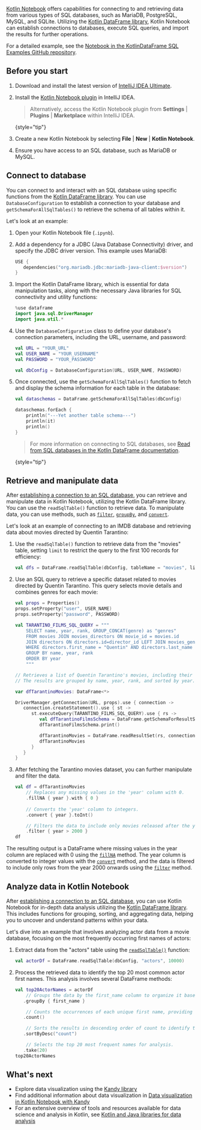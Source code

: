 [//]: # (title: Connect and retrieve data from databases)

[Kotlin Notebook](kotlin-notebook-overview.md) offers capabilities for connecting to and retrieving data from various types of SQL databases, such as 
MariaDB, PostgreSQL, MySQL, and SQLite. 
Utilizing the [Kotlin DataFrame library](https://kotlin.github.io/dataframe/gettingstarted.html), Kotlin Notebook can establish 
connections to databases, execute SQL queries, and import the results for further operations.

For a detailed example, see the [Notebook in the KotlinDataFrame SQL Examples GitHub repository](https://github.com/zaleslaw/KotlinDataFrame-SQL-Examples/blob/master/notebooks/imdb.ipynb).

## Before you start

1. Download and install the latest version of [IntelliJ IDEA Ultimate](https://www.jetbrains.com/idea/download/?section=mac).
2. Install the [Kotlin Notebook plugin](https://plugins.jetbrains.com/plugin/16340-kotlin-notebook) in IntelliJ IDEA.

   > Alternatively, access the Kotlin Notebook plugin from **Settings** | **Plugins** | **Marketplace** within IntelliJ IDEA.
   >
   {style="tip"}

3. Create a new Kotlin Notebook by selecting **File** | **New** | **Kotlin Notebook**.
4. Ensure you have access to an SQL database, such as MariaDB or MySQL.


## Connect to database

You can connect to and interact with an SQL database using specific functions from the [Kotlin DataFrame library](https://kotlin.github.io/dataframe/gettingstarted.html). 
You can use `DatabaseConfiguration` to establish a connection to your database and `getSchemaForAllSqlTables()` to retrieve 
the schema of all tables within it.

Let's look at an example:

1. Open your Kotlin Notebook file (`.ipynb`).
2. Add a dependency for a JDBC (Java Database Connectivity) driver, and specify the JDBC driver version.
This example uses MariaDB:

   ```kotlin
   USE {
      dependencies("org.mariadb.jdbc:mariadb-java-client:$version")
   }
   ```

3. Import the Kotlin DataFrame library, which is essential for data manipulation tasks, along with
the necessary Java libraries for SQL connectivity and utility functions: 

   ```kotlin
   %use dataframe
   import java.sql.DriverManager
   import java.util.*
   ```

4. Use the `DatabaseConfiguration` class to define your database's connection parameters, 
including the URL, username, and password:

   ```kotlin
   val URL = "YOUR_URL"
   val USER_NAME = "YOUR_USERNAME"
   val PASSWORD = "YOUR_PASSWORD"
   
   val dbConfig = DatabaseConfiguration(URL, USER_NAME, PASSWORD)
   ```

5. Once connected, use the `getSchemaForAllSqlTables()` function to fetch and display the 
schema information for each table in the database:

   ```kotlin
   val dataschemas = DataFrame.getSchemaForAllSqlTables(dbConfig)
   
   dataschemas.forEach { 
       println("---Yet another table schema---")
       println(it)
       println()
   }
   ```

   > For more information on connecting to SQL databases, see [Read from SQL databases in the Kotlin DataFrame documentation](https://kotlin.github.io/dataframe/readsqldatabases.html).
   > 
   {style="tip"}

## Retrieve and manipulate data

After [establishing a connection to an SQL database](#connect-to-database), you can retrieve and manipulate data in Kotlin Notebook, utilizing the Kotlin DataFrame library. 
You can use the `readSqlTable()` function to retrieve data. To manipulate data, you can use methods, such as [`filter`](https://kotlin.github.io/dataframe/filter.html), [`groupBy`](https://kotlin.github.io/dataframe/groupby.html), 
and [`convert`](https://kotlin.github.io/dataframe/convert.html). 

Let's look at an example of connecting to an IMDB database and retrieving data about movies directed by Quentin Tarantino:

1. Use the `readSqlTable()` function to retrieve data from the "movies" table, setting `limit` 
to restrict the query to the first 100 records for efficiency:

   ```kotlin
   val dfs = DataFrame.readSqlTable(dbConfig, tableName = "movies", limit = 100)
   ```

2. Use an SQL query to retrieve a specific dataset related to movies directed by Quentin Tarantino. 
This query selects movie details and combines genres for each movie:

   ```kotlin
   val props = Properties()
   props.setProperty("user", USER_NAME)
   props.setProperty("password", PASSWORD)
   
   val TARANTINO_FILMS_SQL_QUERY = """
       SELECT name, year, rank, GROUP_CONCAT(genre) as "genres"
       FROM movies JOIN movies_directors ON movie_id = movies.id
       JOIN directors ON directors.id=director_id LEFT JOIN movies_genres ON movies.id = movies_genres.movie_id
       WHERE directors.first_name = "Quentin" AND directors.last_name = "Tarantino"
       GROUP BY name, year, rank
       ORDER BY year
       """
   
   // Retrieves a list of Quentin Tarantino's movies, including their name, year, rank, and a concatenated string of all genres. 
   // The results are grouped by name, year, rank, and sorted by year.
   
   var dfTarantinoMovies: DataFrame<*>
   
   DriverManager.getConnection(URL, props).use { connection ->
      connection.createStatement().use { st ->
         st.executeQuery(TARANTINO_FILMS_SQL_QUERY).use { rs ->
            val dfTarantinoFilmsSchema = DataFrame.getSchemaForResultSet(rs, connection)
            dfTarantinoFilmsSchema.print()
   
            dfTarantinoMovies = DataFrame.readResultSet(rs, connection)
            dfTarantinoMovies
         }
      }
   }
   ```

3. After fetching the Tarantino movies dataset, you can further manipulate and filter the data.

   ```kotlin
   val df = dfTarantinoMovies
       // Replaces any missing values in the 'year' column with 0.
       .fillNA { year }.with { 0 }
       
       // Converts the 'year' column to integers.
       .convert { year }.toInt()
   
       // Filters the data to include only movies released after the year 2000.
       .filter { year > 2000 }
   df
   ```

The resulting output is a DataFrame where missing values in the year column are replaced with 0 using the 
[`fillNA`](https://kotlin.github.io/dataframe/fill.html#fillna) method. The year column is converted to integer values 
with the [`convert`](https://kotlin.github.io/dataframe/convert.html) method, and the data is filtered to include only 
rows from the year 2000 onwards using the [`filter`](https://kotlin.github.io/dataframe/filter.html) method.

## Analyze data in Kotlin Notebook

After [establishing a connection to an SQL database](#connect-to-database), you can use Kotlin Notebook for in-depth data analysis 
utilizing the [Kotlin DataFrame library](https://kotlin.github.io/dataframe/gettingstarted.html). This includes functions for 
grouping, sorting, and aggregating data, helping you to uncover and understand patterns within your data.

Let's dive into an example that involves analyzing actor data from a movie database, focusing on the most frequently 
occurring first names of actors:

1. Extract data from the "actors" table using the [`readSqlTable()`](https://kotlin.github.io/dataframe/readsqldatabases.html#reading-specific-tables) function:

   ```kotlin
   val actorDf = DataFrame.readSqlTable(dbConfig, "actors", 10000)
   ```

2. Process the retrieved data to identify the top 20 most common actor first names. This analysis involves several DataFrame methods:

   ```kotlin
   val top20ActorNames = actorDf
       // Groups the data by the first_name column to organize it based on actor first names.
      .groupBy { first_name }
   
       // Counts the occurrences of each unique first name, providing a frequency distribution.
      .count()
   
       // Sorts the results in descending order of count to identify the most common names.
      .sortByDesc("count")
   
       // Selects the top 20 most frequent names for analysis.
      .take(20)
   top20ActorNames
   ```

## What's next

* Explore data visualization using the [Kandy library](https://kotlin.github.io/kandy/examples.html)
* Find additional information about data visualization in [Data visualization in Kotlin Notebook with Kandy](data-analysis-visualization.md)
* For an extensive overview of tools and resources available for data science and analysis in Kotlin, see [Kotlin and Java libraries for data analysis](data-analysis-libraries.md)
